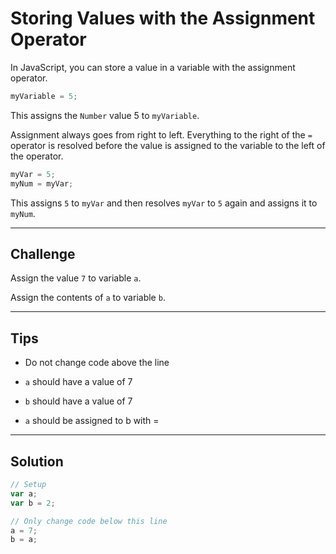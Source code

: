 # Storing Values with the Assignment Operator

In JavaScript, you can store a value in a variable with the assignment operator.

```js
myVariable = 5;
```

This assigns the `Number` value 5 to `myVariable`.

Assignment always goes from right to left. Everything to the right of the `=` operator is resolved before the value is assigned to the variable to the left of the operator.

```js
myVar = 5;
myNum = myVar;
```

This assigns `5` to `myVar` and then resolves `myVar` to `5` again and assigns it to `myNum`.

---

## Challenge

Assign the value `7` to variable `a`.

Assign the contents of `a` to variable `b`.

---

## Tips

- Do not change code above the line
- `a` should have a value of 7

- `b` should have a value of 7

- `a` should be assigned to b with =

---

## Solution

```js
// Setup
var a;
var b = 2;

// Only change code below this line
a = 7;
b = a;
```